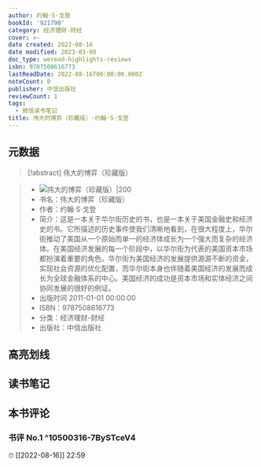 ```yaml
---
author: 约翰·S·戈登
bookId: '921790'
category: 经济理财-财经
cover: >-
date created: 2022-08-16
date modified: 2023-03-08
doc_type: weread-highlights-reviews
isbn: 9787508616773
lastReadDate: 2022-08-16T00:00:00.000Z
noteCount: 0
publisher: 中信出版社
reviewCount: 1
tags:
  - 微信读书笔记
title: 伟大的博弈（珍藏版）-约翰·S·戈登
---
```


## 元数据

>[!abstract] 伟大的博弈（珍藏版）

> - ![伟大的博弈（珍藏版）|200](https://wfqqreader-1252317822.image.myqcloud.com/cover/790/921790/t7_921790.jpg)
> - 书名：伟大的博弈（珍藏版）
> - 作者：约翰·S·戈登
> - 简介：这是一本关于华尔街历史的书，也是一本关于美国金融史和经济史的书。它所描述的历史事件使我们清晰地看到，在很大程度上，华尔街推动了美国从一个原始而单一的经济体成长为一个强大而复杂的经济体。在美国经济发展的每一个阶段中，以华尔街为代表的美国资本市场都扮演着重要的角色。华尔街为美国经济的发展提供源源不断的资金，实现社会资源的优化配置，而华尔街本身也伴随着美国经济的发展而成长为全球金融体系的中心。美国经济的成功是资本市场和实体经济之间协同发展的很好的例证。
> - 出版时间 2011-01-01 00:00:00
> - ISBN：9787508616773
> - 分类：经济理财-财经
> - 出版社：中信出版社

## 高亮划线

## 读书笔记

## 本书评论

### 书评 No.1 ^10500316-7BySTceV4

⏱ [[2022-08-16]] 22:59
